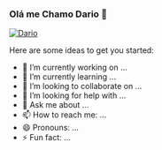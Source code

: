 ### Olá me Chamo Dario 👋

[![Dario](https://github-readme-stats.vercel.app/api?username=sh4kaa&show_icons=true&theme=dracula)](https://github.com/anuraghazra/github-readme-stats)





Here are some ideas to get you started:

- 🔭 I’m currently working on ...
- 🌱 I’m currently learning ...
- 👯 I’m looking to collaborate on ...
- 🤔 I’m looking for help with ...
- 💬 Ask me about ...
- 📫 How to reach me: ...
- 😄 Pronouns: ...
- ⚡ Fun fact: ...

